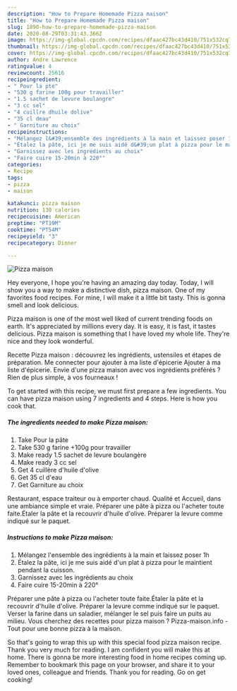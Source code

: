 ```yaml
---
description: "How to Prepare Homemade Pizza maison"
title: "How to Prepare Homemade Pizza maison"
slug: 1890-how-to-prepare-homemade-pizza-maison
date: 2020-08-29T03:31:43.366Z
image: https://img-global.cpcdn.com/recipes/dfaac427bc43d410/751x532cq70/pizza-maison-photo-principale-de-la-recette.jpg
thumbnail: https://img-global.cpcdn.com/recipes/dfaac427bc43d410/751x532cq70/pizza-maison-photo-principale-de-la-recette.jpg
cover: https://img-global.cpcdn.com/recipes/dfaac427bc43d410/751x532cq70/pizza-maison-photo-principale-de-la-recette.jpg
author: Andre Lawrence
ratingvalue: 4
reviewcount: 25616
recipeingredient:
- " Pour la pte"
- "530 g farine 100g pour travailler"
- "1.5 sachet de levure boulangre"
- "3 cc sel"
- "4 cuillre dhuile dolive"
- "35 cl deau"
- " Garniture au choix"
recipeinstructions:
- "Mélangez l&#39;ensemble des ingrédients à la main et laissez poser 1h"
- "Étalez la pâte, ici je me suis aidé d&#39;un plat à pizza pour le maintient pendant la cuisson."
- "Garnissez avec les ingrédients au choix"
- "Faire cuire 15-20min à 220°"
categories:
- Recipe
tags:
- pizza
- maison

katakunci: pizza maison 
nutrition: 130 calories
recipecuisine: American
preptime: "PT19M"
cooktime: "PT54M"
recipeyield: "3"
recipecategory: Dinner

---
```



![Pizza maison](https://img-global.cpcdn.com/recipes/dfaac427bc43d410/751x532cq70/pizza-maison-photo-principale-de-la-recette.jpg)

Hey everyone, I hope you're having an amazing day today. Today, I will show you a way to make a distinctive dish, pizza maison. One of my favorites food recipes. For mine, I will make it a little bit tasty. This is gonna smell and look delicious.

Pizza maison is one of the most well liked of current trending foods on earth. It's appreciated by millions every day. It is easy, it is fast, it tastes delicious. Pizza maison is something that I have loved my whole life. They're nice and they look wonderful.

Recette Pizza maison : découvrez les ingrédients, ustensiles et étapes de préparation. Me connecter pour ajouter à ma liste d&#39;épicerie Ajouter à ma liste d&#39;épicerie. Envie d&#39;une pizza maison avec vos ingrédients préférés ? Rien de plus simple, à vos fourneaux !


To get started with this recipe, we must first prepare a few ingredients. You can have pizza maison using 7 ingredients and 4 steps. Here is how you cook that.

<!--inarticleads1-->

##### The ingredients needed to make Pizza maison:

1. Take  Pour la pâte
1. Take 530 g farine +100g pour travailler
1. Make ready 1.5 sachet de levure boulangère
1. Make ready 3 cc sel
1. Get 4 cuillère d&#39;huile d&#39;olive
1. Get 35 cl d&#39;eau
1. Get  Garniture au choix


Restaurant, espace traiteur ou à emporter chaud. Qualité et Accueil, dans une ambiance simple et vraie. Préparer une pâte à pizza ou l&#39;acheter toute faite.Étaler la pâte et la recouvrir d&#39;huile d&#39;olive. Préparer la levure comme indiqué sur le paquet. 

<!--inarticleads2-->

##### Instructions to make Pizza maison:

1. Mélangez l&#39;ensemble des ingrédients à la main et laissez poser 1h
1. Étalez la pâte, ici je me suis aidé d&#39;un plat à pizza pour le maintient pendant la cuisson.
1. Garnissez avec les ingrédients au choix
1. Faire cuire 15-20min à 220°


Préparer une pâte à pizza ou l&#39;acheter toute faite.Étaler la pâte et la recouvrir d&#39;huile d&#39;olive. Préparer la levure comme indiqué sur le paquet. Verser la farine dans un saladier, mélanger le sel puis faire un puits au milieu. Vous cherchez des recettes pour pizza maison ? Pizza-maison.info - Tout pour une bonne pizza à la maison. 

So that's going to wrap this up with this special food pizza maison recipe. Thank you very much for reading. I am confident you will make this at home. There is gonna be more interesting food in home recipes coming up. Remember to bookmark this page on your browser, and share it to your loved ones, colleague and friends. Thank you for reading. Go on get cooking!
